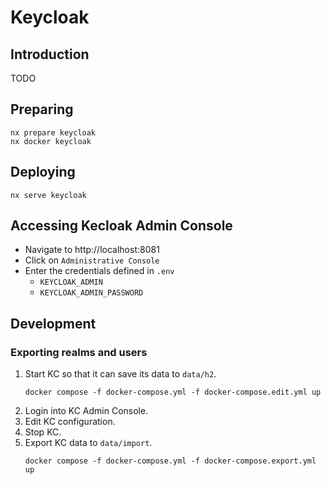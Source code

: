 # Keycloak

## Introduction

TODO

## Preparing

```console
nx prepare keycloak
nx docker keycloak
```

## Deploying

```console
nx serve keycloak
```

## Accessing Kecloak Admin Console

- Navigate to http://localhost:8081
- Click on `Administrative Console`
- Enter the credentials defined in `.env`
  - `KEYCLOAK_ADMIN`
  - `KEYCLOAK_ADMIN_PASSWORD`

## Development

### Exporting realms and users

1. Start KC so that it can save its data to `data/h2`.
   ```console
   docker compose -f docker-compose.yml -f docker-compose.edit.yml up
   ```
2. Login into KC Admin Console.
3. Edit KC configuration.
4. Stop KC.
5. Export KC data to `data/import`.
   ```console
   docker compose -f docker-compose.yml -f docker-compose.export.yml up
   ```